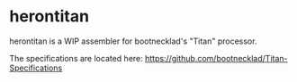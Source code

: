 # herontitan
herontitan is a WIP assembler for bootnecklad's "Titan" processor.

The specifications are located here:
https://github.com/bootnecklad/Titan-Specifications